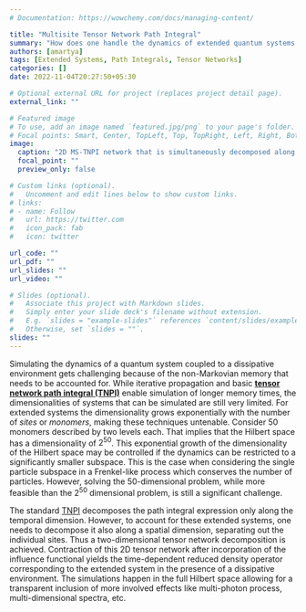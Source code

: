 ```yaml
---
# Documentation: https://wowchemy.com/docs/managing-content/

title: "Multisite Tensor Network Path Integral"
summary: "How does one handle the dynamics of extended quantum systems interacting with local dissipative media? MS-TNPI provides an answer to this problem by introducing a 2D tensor network decomposition of the path integral expressions."
authors: [amartya]
tags: [Extended Systems, Path Integrals, Tensor Networks]
categories: []
date: 2022-11-04T20:27:50+05:30

# Optional external URL for project (replaces project detail page).
external_link: ""

# Featured image
# To use, add an image named `featured.jpg/png` to your page's folder.
# Focal points: Smart, Center, TopLeft, Top, TopRight, Left, Right, BottomLeft, Bottom, BottomRight.
image:
  caption: "2D MS-TNPI network that is simultaneously decomposed along the temporal and spatial axes."
  focal_point: ""
  preview_only: false

# Custom links (optional).
#   Uncomment and edit lines below to show custom links.
# links:
# - name: Follow
#   url: https://twitter.com
#   icon_pack: fab
#   icon: twitter

url_code: ""
url_pdf: ""
url_slides: ""
url_video: ""

# Slides (optional).
#   Associate this project with Markdown slides.
#   Simply enter your slide deck's filename without extension.
#   E.g. `slides = "example-slides"` references `content/slides/example-slides.md`.
#   Otherwise, set `slides = ""`.
slides: ""
---
```


Simulating the dynamics of a quantum system coupled to a dissipative environment gets challenging because of the non-Markovian memory that needs to be accounted for. While iterative propagation and basic [**tensor network path integral (TNPI)**](/project/tensor-network-path-integral) enable simulation of longer memory times, the dimensionalities of systems that can be simulated are still very limited. For extended systems the dimensionality grows exponentially with the number of *sites* or *monomers*, making these techniques untenable. Consider $50$ monomers described by two levels each. That implies that the Hilbert space has a dimensionality of $2^{50}$. This exponential growth of the dimensionality of the Hilbert space may be controlled if the dynamics can be restricted to a significantly smaller subspace. This is the case when considering the single particle subspace in a Frenkel-like process which conserves the number of particles. However, solving the 50-dimensional problem, while more feasible than the $2^{50}$ dimensional problem, is still a significant challenge.

The standard [TNPI](/project/tensor-network-path-integral) decomposes the path integral expression only along the temporal dimension. However, to account for these extended systems, one needs to decompose it also along a spatial dimension, separating out the individual sites. Thus a two-dimensional tensor network decomposition is achieved. Contraction of this 2D tensor network after incorporation of the influence functional yields the time-dependent reduced density operator corresponding to the extended system in the presence of a dissipative environment. The simulations happen in the full Hilbert space allowing for a transparent inclusion of more involved effects like multi-photon process, multi-dimensional spectra, etc. 